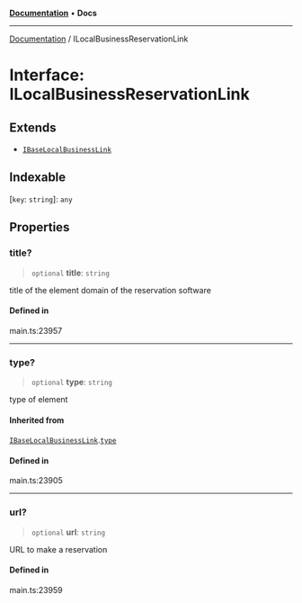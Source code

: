 [**Documentation**](../README.md) • **Docs**

***

[Documentation](../globals.md) / ILocalBusinessReservationLink

# Interface: ILocalBusinessReservationLink

## Extends

- [`IBaseLocalBusinessLink`](IBaseLocalBusinessLink.md)

## Indexable

 \[`key`: `string`\]: `any`

## Properties

### title?

> `optional` **title**: `string`

title of the element
domain of the reservation software

#### Defined in

main.ts:23957

***

### type?

> `optional` **type**: `string`

type of element

#### Inherited from

[`IBaseLocalBusinessLink`](IBaseLocalBusinessLink.md).[`type`](IBaseLocalBusinessLink.md#type)

#### Defined in

main.ts:23905

***

### url?

> `optional` **url**: `string`

URL to make a reservation

#### Defined in

main.ts:23959
